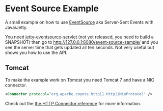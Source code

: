 Event Source Example
====================
A small example on how to use [EventSource](http://dev.w3.org/html5/eventsource/) aka Server-Sent Events with Java/Jetty.

You need [jetty-eventsource-servlet](https://github.com/jetty-project/jetty-eventsource-servlet) (not yet released, you need to build a SNAPSHOT) then go to http://127.0.0.1:8080/event-source-sample/ and you see the server time that gets updated all ten seconds. Not very useful but shows you how to use the API.

Tomcat
------
To make the example work on Tomcat you need Tomcat 7 and have a NIO connector.

```xml
<Connector protocol="org.apache.coyote.http11.Http11NioProtocol" />
```

Check out the [the HTTP Connector reference](http://tomcat.apache.org/tomcat-7.0-doc/config/http.html) for more information.

